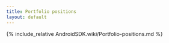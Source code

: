 ```yaml
---
title: Portfolio positions
layout: default
---
```


{% include_relative AndroidSDK.wiki/Portfolio-positions.md %}